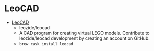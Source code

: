 # LeoCAD
- [LeoCAD](https://github.com/leozide/leocad)
  -  leozide/leocad
  - A CAD program for creating virtual LEGO models. Contribute to leozide/leocad development by creating an account on GitHub.
  - `brew cask install leocad`
